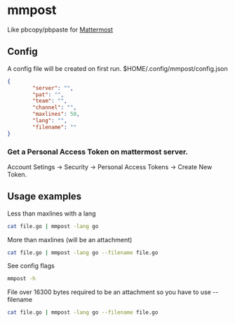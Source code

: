 # mmpost
Like pbcopy/pbpaste for [Mattermost](https://mattermost.com/)


## Config 
A config file will be created on first run.
$HOME/.config/mmpost/config.json
```json
{
        "server": "",
        "pat": "",
        "team": "",
        "channel": "",
        "maxlines": 50,
        "lang": "",
        "filename": ""
}
```

### Get a Personal Access Token on mattermost server.

Account Setings -> Security -> Personal Access Tokens -> Create New Token.


## Usage examples

Less than maxlines with a lang
```bash
cat file.go | mmpost -lang go
```
More than maxlines (will be an attachment)
```bash
cat file.go | mmpost -lang go --filename file.go
```
See config flags
```bash
mmpost -h
```
File over 16300 bytes required to be an attachment so you have to use --filename
```bash
cat file.go | mmpost -lang go --filename file.go
```
